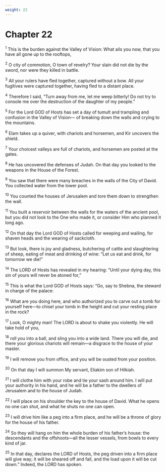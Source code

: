 ```yaml
---
weight: 22
---
```


# Chapter 22

<sup>1</sup> This is the burden against the Valley of Vision: What ails you now, that you have all gone up to the rooftops, 

<sup>2</sup> O city of commotion, O town of revelry? Your slain did not die by the sword, nor were they killed in battle. 

<sup>3</sup> All your rulers have fled together, captured without a bow. All your fugitives were captured together, having fled to a distant place. 

<sup>4</sup> Therefore I said, “Turn away from me, let me weep bitterly! Do not try to console me over the destruction of the daughter of my people.” 

<sup>5</sup> For the Lord GOD of Hosts has set a day of tumult and trampling and confusion in the Valley of Vision— of breaking down the walls and crying to the mountains. 

<sup>6</sup> Elam takes up a quiver, with chariots and horsemen, and Kir uncovers the shield. 

<sup>7</sup> Your choicest valleys are full of chariots, and horsemen are posted at the gates. 

<sup>8</sup> He has uncovered the defenses of Judah. On that day you looked to the weapons in the House of the Forest. 

<sup>9</sup> You saw that there were many breaches in the walls of the City of David. You collected water from the lower pool. 

<sup>10</sup> You counted the houses of Jerusalem and tore them down to strengthen the wall. 

<sup>11</sup> You built a reservoir between the walls for the waters of the ancient pool, but you did not look to the One who made it, or consider Him who planned it long ago. 

<sup>12</sup> On that day the Lord GOD of Hosts called for weeping and wailing, for shaven heads and the wearing of sackcloth. 

<sup>13</sup> But look, there is joy and gladness, butchering of cattle and slaughtering of sheep, eating of meat and drinking of wine: “Let us eat and drink, for tomorrow we die!” 

<sup>14</sup> The LORD of Hosts has revealed in my hearing: “Until your dying day, this sin of yours will never be atoned for,” 

<sup>15</sup> This is what the Lord GOD of Hosts says: “Go, say to Shebna, the steward in charge of the palace: 

<sup>16</sup> What are you doing here, and who authorized you to carve out a tomb for yourself here—to chisel your tomb in the height and cut your resting place in the rock? 

<sup>17</sup> Look, O mighty man! The LORD is about to shake you violently. He will take hold of you, 

<sup>18</sup> roll you into a ball, and sling you into a wide land. There you will die, and there your glorious chariots will remain—a disgrace to the house of your master. 

<sup>19</sup> I will remove you from office, and you will be ousted from your position. 

<sup>20</sup> On that day I will summon My servant, Eliakim son of Hilkiah. 

<sup>21</sup> I will clothe him with your robe and tie your sash around him. I will put your authority in his hand, and he will be a father to the dwellers of Jerusalem and to the house of Judah. 

<sup>22</sup> I will place on his shoulder the key to the house of David. What he opens no one can shut, and what he shuts no one can open. 

<sup>23</sup> I will drive him like a peg into a firm place, and he will be a throne of glory for the house of his father. 

<sup>24</sup> So they will hang on him the whole burden of his father’s house: the descendants and the offshoots—all the lesser vessels, from bowls to every kind of jar. 

<sup>25</sup> In that day, declares the LORD of Hosts, the peg driven into a firm place will give way; it will be sheared off and fall, and the load upon it will be cut down.” Indeed, the LORD has spoken. 


